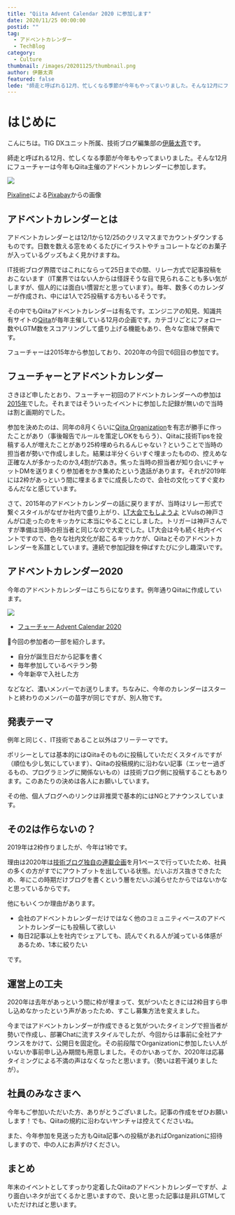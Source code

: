 ```yaml
---
title: "Qiita Advent Calendar 2020 に参加します"
date: 2020/11/25 00:00:00
postid: ""
tag:
  - アドベントカレンダー
  - TechBlog
category:
  - Culture
thumbnail: /images/20201125/thumbnail.png
author: 伊藤太斉
featured: false
lede: "師走と呼ばれる12月、忙しくなる季節が今年もやってまいりました。そんな12月にフューチャーは今年もQiita主催のアドベントカレンダーに参加します"
---
```

# はじめに

こんにちは。TIG DXユニット所属、技術ブログ編集部の[伊藤太斉](https://twitter.com/kaedemalu)です。

師走と呼ばれる12月、忙しくなる季節が今年もやってまいりました。そんな12月にフューチャーは今年もQiita主催のアドベントカレンダーに参加します。

<img src="/images/20201125/advent-calendar-1865325_1280.png" loading="lazy">

<a href="https://pixabay.com/ja/users/pixaline-1569622/?utm_source=link-attribution&amp;utm_medium=referral&amp;utm_campaign=image&amp;utm_content=1865325">Pixaline</a>による<a href="https://pixabay.com/ja/?utm_source=link-attribution&amp;utm_medium=referral&amp;utm_campaign=image&amp;utm_content=1865325">Pixabay</a>からの画像


## アドベントカレンダーとは

アドベントカレンダーとは12/1から12/25のクリスマスまでカウントダウンするものです。日数を数える窓をめくるたびにイラストやチョコレートなどのお菓子が入っているグッズもよく見かけますね。

IT技術ブログ界隈ではこれにならって25日までの間、リレー方式で記事投稿をおこないます（IT業界ではない人からは怪訝そうな目で見られることも多い気がしますが、個人的には面白い慣習だと思っています）。毎年、数多くのカレンダーが作成され、中には1人で25投稿する方もいるそうです。

その中でもQiitaアドベントカレンダーは有名です。エンジニアの知見、知識共有サイトの[Qiita](https://qiita.com/)が毎年主催している12月の企画です。カテゴリごとにフォロー数やLGTM数をスコアリングして盛り上げる機能もあり、色々な意味で祭典です。

フューチャーは2015年から参加しており、2020年の今回で6回目の参加です。

## フューチャーとアドベントカレンダー

さきほど申したとおり、フューチャー初回のアドベントカレンダーへの参加は[2015年](https://qiita.com/advent-calendar/2015/future)でした。それまではそういったイベントに参加した記録が無いので当時は割と画期的でした。

参加を決めたのは、同年の8月くらいに[Qiita Organization](https://qiita.com/organizations/future)を有志が勝手に作ったことがあり（事後報告でルールを策定しOKをもらう）、Qiitaに技術Tipsを投稿する人が増えたことがあり25枠埋められるんじゃない？ということで当時の担当者が勢いで作成しました。結果は半分くらいすぐ埋まったものの、控えめな正確な人が多かったのか3,4割が穴あき。焦った当時の担当者が知り合いにチャットDMを送りまくり参加者をかき集めたという逸話があります。それが2019年には2枠があっという間に埋まるまでに成長したので、会社の文化ってすぐ変わるんだなと感じています。

さて、2015年のアドベントカレンダーの話に戻りますが、当時はリレー形式で繋ぐスタイルがなぜか社内で盛り上がり、[LT大会でもしようよ](/articles/20160217/) とVulsの神戸さんが口走ったのをキッカケに本当にやることにしました。トリガーは神戸さんですが準備は当時の担当者と同じなので大変でした。LT大会は今も続く社内イベントですので、色々な社内文化が起こるキッカケが、Qiitaとそのアドベントカレンダーを系譜としています。連続で参加記録を伸ばすたびに少し趣深いです。


## アドベントカレンダー2020

今年のアドベントカレンダーはこちらになります。例年通りQiitaに作成しています。

<img src="/images/20201125/image.png" loading="lazy">

* [フューチャー Advent Calendar 2020](https://qiita.com/advent-calendar/2020/future)

今回の参加者の一部を紹介します。

- 自分が誕生日だから記事を書く
- 毎年参加しているベテラン勢
- 今年新卒で入社した方

などなど、濃いメンバーでお送りします。ちなみに、今年のカレンダーはスタートと終わりのメンバーの苗字が同じですが、別人物です。


## 発表テーマ

例年と同じく、IT技術であること以外はフリーテーマです。

ポリシーとしては基本的にはQiitaそのものに投稿していただくスタイルですが（順位も少し気にしています）、Qiitaの投稿規約に沿わない記事（エッセー過ぎるもの、プログラミングに関係ないもの）は技術ブログ側に投稿することもあります。このあたりの決めは各人にお願いしています。

その他、個人ブログへのリンクは非推奨で基本的にはNGとアナウンスしています。


## その2は作らないの？

2019年は2枠作りましたが、今年は1枠です。

理由は2020年は[技術ブログ独自の連載企画](/articles/20200908/)を月1ペースで行っていたため、社員の多くの方がすでにアウトプットを出している状態。だいぶガス抜きできたため、年にこの時期だけブログを書くという層をだいぶ減らせたからではないかなと思っているからです。

他にもいくつか理由があります。

* 会社のアドベントカレンダーだけではなく他のコミュニティベースのアドベントカレンダーにも投稿して欲しい
* 毎日2記事以上を社内でシェアしても、読んでくれる人が減っている体感があるため、1本に絞りたい

です。


## 運営上の工夫

2020年は去年があっという間に枠が埋まって、気がついたときには2枠目すら申し込めなかったという声があったため、すこし募集方法を変えました。

今まではアドベントカレンダーが作成できると気がついたタイミングで担当者が勢いで作成し、部署Chatに流すスタイルでしたが、今回からは事前に全社アナウンスをかけて、公開日を固定化。その前段階でOrganizationに参加したい人がいないか事前申し込み期間も用意しました。そのかいあってか、2020年は応募タイミングによる不満の声はなくなったと思います。（勢いは若干減りましたが）。


## 社員のみなさまへ

今年もご参加いただいた方、ありがとうございました。記事の作成をぜひお願いします！でも、Qiitaの規約に沿わないヤンチャは控えてくださいね。

また、今年参加を見送った方もQiita記事への投稿があればOrganizationに招待しますので、中の人にお声がけください。

## まとめ

年末のイベントとしてすっかり定着したQiitaのアドベントカレンダーですが、より面白いネタが出てくるかと思いますので、良いと思った記事は是非LGTMしていただければと思います。

